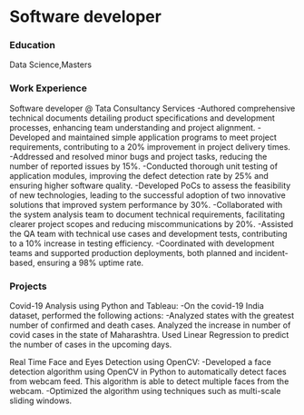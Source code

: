 # Software developer

### Education
Data Science,Masters

### Work Experience
Software developer @ Tata Consultancy Services
-Authored comprehensive technical documents detailing product specifications and development processes, enhancing team understanding and project alignment.
-Developed and maintained simple application programs to meet project requirements, contributing to a 20% improvement in project delivery times.
-Addressed and resolved minor bugs and project tasks, reducing the number of reported issues by 15%.
-Conducted thorough unit testing of application modules, improving the defect detection rate by 25% and ensuring higher software quality.
-Developed PoCs to assess the feasibility of new technologies, leading to the successful adoption of two innovative solutions that improved system performance by 30%.
-Collaborated with the system analysis team to document technical requirements, facilitating clearer project scopes and reducing miscommunications by 20%.
-Assisted the QA team with technical use cases and development tests, contributing to a 10% increase in testing efficiency.
-Coordinated with development teams and supported production deployments, both planned and incident-based, ensuring a 98% uptime rate.

### Projects
Covid-19 Analysis using Python and Tableau: 
-On the covid-19 India dataset, performed the following actions: 
-Analyzed states with the greatest number of confirmed and death cases. Analyzed the increase in number of covid cases in the state of Maharashtra. Used Linear Regression to predict the number of cases in the upcoming days. 

Real Time Face and Eyes Detection using OpenCV: 
-Developed a face detection algorithm using OpenCV in Python to automatically detect faces from webcam feed. This algorithm is able to detect multiple faces from the webcam. 
-Optimized the algorithm using techniques such as multi-scale sliding windows.

